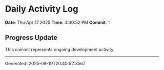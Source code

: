 # Daily Activity Log

**Date**: Thu Apr 17 2025
**Time**: 4:40:52 PM
**Commit**: 1

## Progress Update

This commit represents ongoing development activity.

---
Generated: 2025-08-19T20:40:52.356Z
